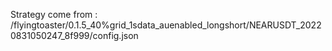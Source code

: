 Strategy come from : /flyingtoaster/0.1.5_40%grid_1sdata_auenabled_longshort/NEARUSDT_20220831050247_8f999/config.json